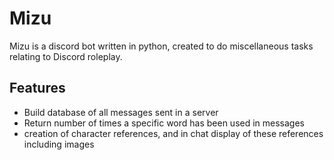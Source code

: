 # Mizu

Mizu is a discord bot written in python, created to do miscellaneous tasks relating to Discord roleplay.

## Features

* Build database of all messages sent in a server
* Return number of times a specific word has been used in messages
* creation of character references, and in chat display of these references including images

